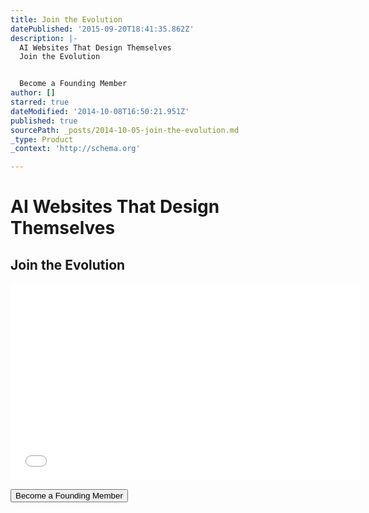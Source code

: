 ```yaml
---
title: Join the Evolution
datePublished: '2015-09-20T18:41:35.862Z'
description: |-
  AI Websites That Design Themselves
  Join the Evolution


  Become a Founding Member
author: []
starred: true
dateModified: '2014-10-08T16:50:21.951Z'
published: true
sourcePath: _posts/2014-10-05-join-the-evolution.md
_type: Product
_context: 'http://schema.org'

---
```

# AI Websites That Design Themselves

## Join the Evolution

<iframe width="560" height="315" src="//www.youtube.com/embed/OXA4-5x31V0" frameborder="0" allowfullscreen="allowfullscreen" style=""></iframe>

<button data-uuid="f6a4bd8d-55ec-4c3a-9ccd-9c5f3df80802" data-role="cta" data-verb="purchase" data-sum="9600" style="">Become a Founding Member</button>